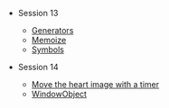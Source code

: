- Session 13
  - [Generators](Session-13/Generators/generators.js)
  - [Memoize](Session-13/Memoize/memoize.js)
  - [Symbols](Session-13/Symbols/symbols.js)

- Session 14
  - [Move the heart image with a timer](Session-14/Move_heart_image/animate.js)
  - [WindowObject](Session-14/Window_Object/index.html)


